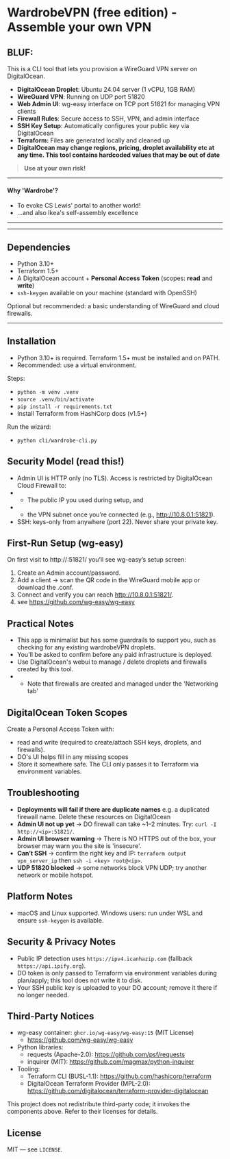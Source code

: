 # WardrobeVPN (free edition) - Assemble your own VPN

## BLUF:
This is a CLI tool that lets you provision a WireGuard VPN server on DigitalOcean. 
- **DigitalOcean Droplet**: Ubuntu 24.04 server (1 vCPU, 1GB RAM) 
- **WireGuard VPN**: Running on UDP port 51820
- **Web Admin UI**: wg-easy interface on TCP port 51821 for managing VPN clients
- **Firewall Rules**: Secure access to SSH, VPN, and admin interface
- **SSH Key Setup**: Automatically configures your public key via DigitalOcean
- **Terraform:** Files are generated locally and cleaned up
- **DigitalOcean may change regions, pricing, droplet availability etc at any time. This tool contains hardcoded values that may be out of date**

> **Use at your own risk!** 

---
#### Why 'Wardrobe'?
- To evoke CS Lewis' portal to another world!
- ...and also Ikea's self-assembly excellence
---

---
## Dependencies
- Python 3.10+
- Terraform 1.5+
- A DigitalOcean account + **Personal Access Token** (scopes: **read** and **write**)  
- `ssh-keygen` available on your machine (standard with OpenSSH)

Optional but recommended: a basic understanding of WireGuard and cloud firewalls.

---
## Installation
- Python 3.10+ is required. Terraform 1.5+ must be installed and on PATH.
- Recommended: use a virtual environment.

Steps:
- `python -m venv .venv`
- `source .venv/bin/activate`
- `pip install -r requirements.txt`
- Install Terraform from HashiCorp docs (v1.5+)

Run the wizard:
- `python cli/wardrobe-cli.py`

## Security Model (read this!)
- Admin UI is HTTP only (no TLS). Access is restricted by DigitalOcean Cloud Firewall to:
- - The public IP you used during setup, and
- - the VPN subnet once you’re connected (e.g., http://10.8.0.1:51821).
- SSH: keys-only from anywhere (port 22). Never share your private key.

## First-Run Setup (wg-easy)
On first visit to http://<droplet-ip>:51821/ you’ll see wg-easy’s setup screen:
  1. Create an Admin account/password.
  2. Add a client → scan the QR code in the WireGuard mobile app or download the .conf.
  3. Connect and verify you can reach http://10.8.0.1:51821/.
  4. see https://github.com/wg-easy/wg-easy

## Practical Notes
- This app is minimalist but has some guardrails to support you, such as checking for any existing wardrobeVPN droplets.
- You'll be asked to confirm before any paid infrastructure is deployed.
- Use DigitalOcean's webui to manage / delete droplets and firewalls created by this tool.
- - Note that firewalls are created and managed under the 'Networking tab'


## DigitalOcean Token Scopes
Create a Personal Access Token with:
- read and write (required to create/attach SSH keys, droplets, and firewalls).
- DO's UI helps fill in any missing scopes
- Store it somewhere safe. The CLI only passes it to Terraform via environment variables.


## Troubleshooting
- **Deployments will fail if there are duplicate names** e.g. a duplicated firewall name. Delete these resources on DigitalOcean
- **Admin UI not up yet** → DO firewall can take ~1–2 minutes. Try: `curl -I http://<ip>:51821/`.
- **Admin UI browser warning** → There is NO HTTPS out of the box, your browser may warn you the site is 'insecure'.
- **Can’t SSH** → confirm the right key and IP: `terraform output vpn_server_ip` then `ssh -i <key> root@<ip>`.
- **UDP 51820 blocked** → some networks block VPN UDP; try another network or mobile hotspot.


## Platform Notes
- macOS and Linux supported. Windows users: run under WSL and ensure `ssh-keygen` is available.

## Security & Privacy Notes
- Public IP detection uses `https://ipv4.icanhazip.com` (fallback `https://api.ipify.org`).
- DO token is only passed to Terraform via environment variables during plan/apply; this tool does not write it to disk.
- Your SSH public key is uploaded to your DO account; remove it there if no longer needed.

## Third-Party Notices
- wg-easy container: `ghcr.io/wg-easy/wg-easy:15` (MIT License)
  - https://github.com/wg-easy/wg-easy
- Python libraries:
  - requests (Apache-2.0): https://github.com/psf/requests
  - inquirer (MIT): https://github.com/magmax/python-inquirer
- Tooling:
  - Terraform CLI (BUSL-1.1): https://github.com/hashicorp/terraform
  - DigitalOcean Terraform Provider (MPL-2.0): https://github.com/digitalocean/terraform-provider-digitalocean

This project does not redistribute third-party code; it invokes the components above. Refer to their licenses for details.


## License
MIT — see `LICENSE`.
